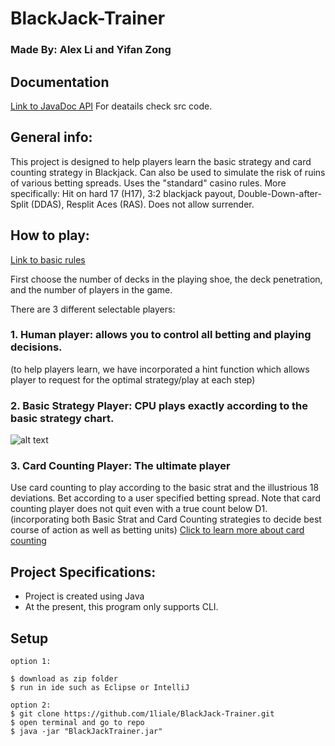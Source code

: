 # BlackJack-Trainer

### Made By: Alex Li and Yifan Zong 

## Documentation
[Link to JavaDoc API](https://1liale.github.io/BlackJack-Trainer/)
For deatails check src code.

## General info:
This project is designed to help players learn the basic strategy and card counting strategy in Blackjack.
Can also be used to simulate the risk of ruins of various betting spreads.
Uses the "standard" casino rules.
More specifically: Hit on hard 17 (H17), 3:2 blackjack payout, Double-Down-after-Split (DDAS), Resplit Aces (RAS).
Does not allow surrender.

## How to play:
[Link to basic rules](https://youtu.be/dQw4w9WgXcQ?t=22)

First choose the number of decks in the playing shoe, the deck penetration, and the number of players in the game.

There are 3 different selectable players:
### 1. Human player: allows you to control all betting and playing decisions.

  (to help players learn, we have incorporated a hint function which allows player to request for the optimal 
  strategy/play at each step)
### 2. Basic Strategy Player: CPU plays exactly according to the basic strategy chart.

![alt text](https://www.blackjackapprenticeship.com/wp-content/uploads/2018/08/BJA_Basic_Strategy.jpg)
  
### 3. Card Counting Player: The ultimate player
Use card counting to play according to the basic strat and the illustrious 18 deviations.
Bet according to a user specified betting spread.
Note that card counting player does not quit even with a true count below D1.
(incorporating both Basic Strat and Card Counting strategies to decide best course of action as well as betting units)
[Click to learn more about card counting](https://www.youtube.com/watch?v=SHK2C-QQR-k)


## Project Specifications:
- Project is created using Java 
- At the present, this program only supports CLI.
	
## Setup
```
option 1:

$ download as zip folder
$ run in ide such as Eclipse or IntelliJ   

option 2:
$ git clone https://github.com/1liale/BlackJack-Trainer.git
$ open terminal and go to repo
$ java -jar "BlackJackTrainer.jar"

```
